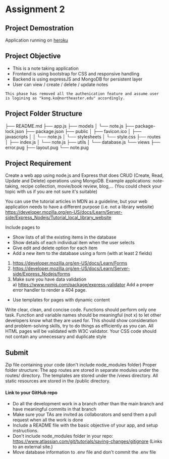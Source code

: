 # Assignment 2

## Project Demostration

Application running on [heroku](https://agile-tundra-51773.herokuapp.com/notes)

## Project Objective
- This is a note taking application 
- Frontend is using bootstrap for CSS and responsive handling
- Backend is using expressJS and MongoDB for persistent layer
- User can view / create / delete / update notes

```
This phase has removed all the authenication feature and assume user is logining as "kong.ko@northeaster.edu" accordingly.
```

## Project Folder Structure
├── README.md
├── app.js
├── models
│   └── note.js
├── package-lock.json
├── package.json
├── public
│   ├── favicon.ico
│   ├── javascripts
│   │   └── note.js
│   └── stylesheets
│       └── style.css
├── routes
│   ├── index.js
│   └── note.js
├── utils
│   └── database.js
└── views
    ├── error.pug
    ├── layout.pug
    └── note.pug



## Project Requirement

Create a web app using node.js and Express that does CRUD (Create, Read, Update and Delete) operations using MongoDB. Example applications: note-taking, recipe collection, movie/book review, blog,... (You could check your topic with us if you are not sure it's suitable)

You can use the tutorial articles in MDN as a guideline, but your web application needs to have a different purpose (i.e. not a library website) https://developer.mozilla.org/en-US/docs/Learn/Server-side/Express_Nodejs/Tutorial_local_library_website

Include pages to
- Show lists of all the existing items in the database
- Show details of each individual item when the user selects
- Give edit and delete option for each item
- Add a new item to the database using a form (with at least 2 fields)
1) https://developer.mozilla.org/en-US/docs/Learn/Forms
2) https://developer.mozilla.org/en-US/docs/Learn/Server-side/Express_Nodejs/forms 
3) Make sure you have data validation  
a) https://www.npmjs.com/package/express-validator
Add a proper error handler to render a 404 page.
- Use templates for pages with dynamic content

Write clear, clean, and concise code. Functions should perform only one task. Function and variable names should be meaningful (not x) to let other developers know what they are used for. This should show consideration and problem-solving skills, try to do things as efficiently as you can. All HTML pages will be validated with W3C validator. Your CSS code should not contain any unnecessary and duplicate style

## Submit 

Zip file containing your code (don't include node_modules folder)
Proper folder structure: The app routes are stored in separate modules under the routes/ directory. The templates are stored under the /views directory.  All static resources are stored in the /public directory. 

#### Link to your GitHub repo
- Do all the development work in a branch other than the main branch and have meaningful commits in that branch
- Make sure your TAs are invited as collaborators and send them a pull request when all the work is done
- Include a README file with the basic objective of your app, and setup instructions.
- Don't include node_modules folder in your repo: https://www.atlassian.com/git/tutorials/saving-changes/gitignore (Links to an external site.) 
- Move database information to .env file and don't commit the .env file